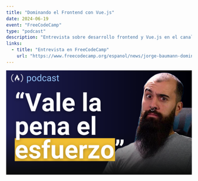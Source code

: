 ```yaml
---
title: "Dominando el Frontend con Vue.js"
date: 2024-06-19
event: "FreeCodeCamp"
type: "podcast"
description: "Entrevista sobre desarrollo frontend y Vue.js en el canal de FreeCodeCamp en español"
links:
  - title: "Entrevista en FreeCodeCamp"
    url: "https://www.freecodecamp.org/espanol/news/jorge-baumann-dominando-el-frontend-con-vue-js-s3-ep-1/"
---
```


![Entrevista FreeCodeCamp](../../assets/talks/freecodecamp-interview/main.png)
